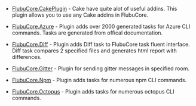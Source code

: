 * [FlubuCore.CakePlugin](https://github.com/flubu-core/FlubuCore.CakePlugin) - Cake have quite alot of useful addins. This plugin allows you to use any Cake addins in FlubuCore.

* [FlubuCore.Azure](https://github.com/flubu-core/FlubuCore.Azure) - Plugin adds over 2000 generated tasks for Azure CLI commands. Tasks are generated from offical documentation.

* [FlubuCore.Diff](https://github.com/flubu-core/FlubuCore.Diff) - Plugin adds Diff task to FlubuCore task fluent interface. Diff task compares 2 specified files and generates html report with differences.

* [FlubuCore.Gitter](https://github.com/flubu-core/FlubuCore.Gitter) - Plugin for sending gitter messages in specified room. 

* [FlubuCore.Npm](https://github.com/flubu-core/FlubuCore.Npm) - Plugin adds tasks for numerous npm CLI commands.

* [FlubuCore.Octopus](https://github.com/flubu-core/FlubuCore.Octopus) - Plugin adds tasks for numerous octopus CLI commands.

